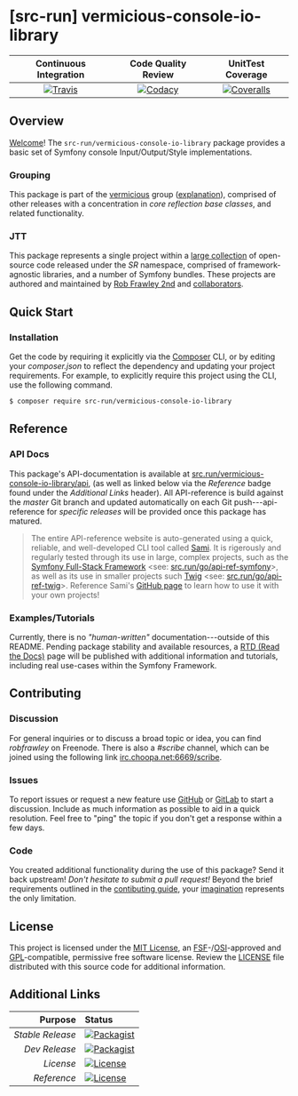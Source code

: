 # [src-run] vermicious-console-io-library

| Continuous Integration |   Code Quality Review   |    UnitTest Coverage    |
|:----------------------:|:-----------------------:|:-----------------------:|
| [![Travis](https://src.run/vermicious-console-io-library/travis_shield)](https://src.run/vermicious-console-io-library/travis) | [![Codacy](https://src.run/vermicious-console-io-library/codacy_shield)](https://src.run/vermicious-console-io-library/codacy) | [![Coveralls](https://src.run/vermicious-console-io-library/coveralls_shield)](https://src.run/vermicious-console-io-library/coveralls) |

## Overview

[Welcome](https://src.run/go/readme_welcome)!
The `src-run/vermicious-console-io-library` package provides a
basic set of Symfony console Input/Output/Style implementations.

### Grouping

This package is part of the [vermicious](https://src.run/vermicious-console-io-library/group)
group ([explanation](https://src.run/vermicious-console-io-library/group_explanation)),
comprised of other releases with a concentration in
*core reflection base classes*,
and related functionality.

### JTT

This package represents a single project within a
[large collection](https://src.run/go/explore) of open-source code released
under the *SR* namespace, comprised of framework-agnostic libraries,
and a number of Symfony bundles. These projects are authored and maintained
by [Rob Frawley 2nd](https://src.run/rmf) and
[collaborators](https://src.run/vermicious-console-io-library/github_collaborators).

## Quick Start

### Installation

Get the code by requiring it explicitly via the [Composer](https://getcomposer.com)
CLI, or by editing your *composer.json* to reflect the dependency and updating
your project requirements. For example, to explicitly require this project using
the CLI, use the following command.

```bash
$ composer require src-run/vermicious-console-io-library
```

## Reference

### API Docs

This package's API-documentation is available at [src.run/vermicious-console-io-library/api](https://src.run/vermicious-console-io-library/api),
(as well as linked below via the *Reference* badge found under the *Additional Links*
header). All API-reference is build against the *master* Git branch and updated
automatically on each Git push---api-reference for *specific releases* will
be provided once this package has matured.

> The entire API-reference website is auto-generated using a quick,
> reliable, and well-developed CLI tool called [Sami](https://src.run/go/sami).
> It is rigerously and regularly tested through its use in large, complex projects,
> such as the [Symfony Full-Stack Framework](https://src.run/go/symfony)
> <see: [src.run/go/api-ref-symfony](https://src.run/go/symfony-api)>, as well
> as its use in smaller projects such
> [Twig](https://src.run/go/sami-twig)
> <see: [src.run/go/api-ref-twig](https://src.run/go/twig-api)>.
> Reference Sami's [GitHub page](https://src.run/go/sami) to learn how to use
> it with your own projects!

### Examples/Tutorials

Currently, there is no *"human-written"* documentation---outside of this README.
Pending package stability and available resources, a
[RTD (Read the Docs)](https://src.run/go/rtd) page will be published with
additional information and tutorials, including real use-cases within the Symfony
Framework.

## Contributing

### Discussion

For general inquiries or to discuss a broad topic or idea, you can find
*robfrawley* on Freenode. There is also a *#scribe* channel, which can
be joined using the following link
[irc.choopa.net:6669/scribe](irc://irc.choopa.net:6669/scribe).

### Issues

To report issues or request a new feature use
[GitHub](https://src.run/vermicious-console-io-library/github_issues)
or [GitLab](https://src.run/vermicious-console-io-library/gitlab_issues)
to start a discussion. Include as much information as possible to aid in
a quick resolution. Feel free to "ping" the topic if you don't get a
response within a few days.

### Code

You created additional functionality during the use of this package? Send
it back upstream! *Don't hesitate to submit a pull request!* Beyond the
brief requirements outlined in the
[contibuting guide](https://src.run/vermicious-console-io-library/contributing),
your [imagination](https://src.run/go/readme_imagination)
represents the only limitation.

## License

This project is licensed under the
[MIT License](https://src.run/go/mit), an
[FSF](https://src.run/go/fsf)-/[OSI](https://src.run/go/osi)-approved
and [GPL](https://src.run/go/gpl)-compatible, permissive free software
license. Review the
[LICENSE](https://src.run/vermicious-console-io-library/license)
file distributed with this source code for additional information.

## Additional Links

|       Purpose | Status        |
|--------------:|:--------------|
| *Stable Release*    | [![Packagist](https://src.run/vermicious-console-io-library/packagist_shield)](https://src.run/vermicious-console-io-library/packagist) |
| *Dev Release*    | [![Packagist](https://src.run/vermicious-console-io-library/packagist_pre_shield)](https://src.run/vermicious-console-io-library/packagist) |
| *License*    | [![License](https://src.run/vermicious-console-io-library/license_shield)](https://src.run/vermicious-console-io-library/license) |
| *Reference*  | [![License](https://src.run/vermicious-console-io-library/api_shield)](https://src.run/vermicious-console-io-library/api) |

